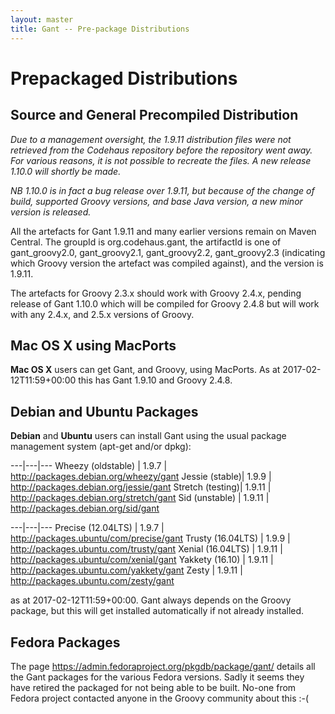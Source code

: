 ```yaml
---
layout: master
title: Gant -- Pre-package Distributions
---
```


# Prepackaged Distributions

## Source and General Precompiled Distribution

_Due to a management oversight, the 1.9.11 distribution files were not retrieved from the Codehaus
repository before the repository went away. For various reasons, it is not possible to recreate the
files. A new release 1.10.0 will shortly be made._

_NB 1.10.0 is in fact a bug release over 1.9.11, but because of the change of build, supported Groovy
versions, and base Java version, a new minor version is released._

<!--
The latest Gant distribution downloads are available:

---|---|---
1.10.0 Source | [Tarball](http://dist.codehaus.org/gant/distributions/gant_src-1.10.0.tgz) | [Zipfile](http://dist.codehaus.org/gant/distributions/gant_src-1.10.0.zip)
1.10.0 Binary, compiled for use with Groovy 2.4.8 installation | [Tarball](http://dist.codehaus.org/gant/distributions/gant-1.10.0-_groovy-2.3.0.tgz) | [Zipfile](http://dist.codehaus.org/gant/distributions/gant-1.10.0-_groovy-2.3.0.zip)
1.10.0 Binary, standalone installation | [Tarball](http://dist.codehaus.org/gant/distributions/gant-1.10.0.tgz) | [Zipfile](http://dist.codehaus.org/gant/distributions/gant-1.10.0.zip)

Installation of any of the binary distributions is simply a matter of extracting the distribution to the
desired location. A directory gant-1.10.0 will be created.
-->

All the artefacts for Gant 1.9.11 and many earlier versions remain on Maven Central. The groupId is
org.codehaus.gant, the artifactId is one of gant\_groovy2.0, gant\_groovy2.1, gant\_groovy2.2, gant\_groovy2.3
(indicating which Groovy version the artefact was compiled against), and the version is 1.9.11.

The artefacts for Groovy 2.3.x should work with Groovy 2.4.x, pending release of Gant 1.10.0 which will be
compiled for Groovy 2.4.8 but will work with any 2.4.x, and 2.5.x versions of Groovy.

## Mac OS X using MacPorts

**Mac OS X** users can get Gant, and Groovy, using MacPorts. As at 2017-02-12T11:59+00:00 this has Gant 1.9.10 and Groovy 2.4.8.


## Debian and Ubuntu Packages

**Debian** and **Ubuntu** users can install Gant using the usual package management system (apt-get and/or dpkg):

---|---|---
Wheezy (oldstable) | 1.9.7 | <http://packages.debian.org/wheezy/gant>
Jessie (stable)| 1.9.9 | <http://packages.debian.org/jessie/gant>
Stretch (testing)| 1.9.11 | <http://packages.debian.org/stretch/gant>
Sid (unstable) | 1.9.11 | <http://packages.debian.org/sid/gant>

---|---|---
Precise (12.04LTS) | 1.9.7 | <http://packages.ubuntu/com/precise/gant>
Trusty (16.04LTS) | 1.9.9 | <http://packages.ubuntu.com/trusty/gant>
Xenial (16.04LTS) | 1.9.11 | <http://packages.ubuntu/com/xenial/gant>
Yakkety (16.10) | 1.9.11 | <http://packages.ubuntu.com/yakkety/gant>
Zesty | 1.9.11 | <http://packages.ubuntu.com/zesty/gant>

as at 2017-02-12T11:59+00:00. Gant always depends on the Groovy package, but this will get installed
automatically if not already installed.

## Fedora Packages

The page <https://admin.fedoraproject.org/pkgdb/package/gant/> details all the Gant packages for the
various Fedora versions. Sadly it seems they have retired the packaged for not being able to be
built. No-one from Fedora project contacted anyone in the Groovy community about this :-(
